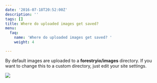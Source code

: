 ```yaml
---
date: '2016-07-18T20:52:00Z'
description: ''
tags: []
title: Where do uploaded images get saved?
menu:
  faq:
    name: 'Where do uploaded images get saved? '
    weight: 4

---
```

By default images are uploaded to a **forestryio/images** directory. If you want to change this to a custom directory, just edit your site settings.

![][image-1]

[image-1]:	/docs/forestryio/images/Forestry-custom-image-path.png

